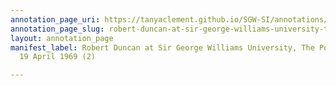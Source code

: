 ```yaml
---
annotation_page_uri: https://tanyaclement.github.io/SGW-SI/annotations/robert-duncan-at-sir-george-williams-university-the-poetry-series-19-april-1969-2--canvas-1-toc.json
annotation_page_slug: robert-duncan-at-sir-george-williams-university-the-poetry-series-19-april-1969-2--canvas-1-toc
layout: annotation_page
manifest_label: Robert Duncan at Sir George Williams University, The Poetry Series,
  19 April 1969 (2)

---
```

